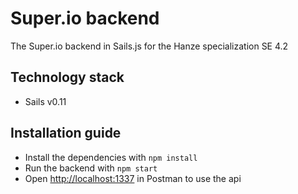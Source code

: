 # Super.io backend

The Super.io backend in Sails.js for the Hanze specialization SE 4.2

## Technology stack

* Sails v0.11

## Installation guide

* Install the dependencies with ```npm install```
* Run the backend with ```npm start```
* Open [http://localhost:1337](http://localhost:1337) in Postman to use the api
